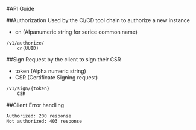 #API Guide

##Authorization
Used by the CI/CD tool chain to authorize a new instance
- cn (Alpanumeric string for serice common name)

```
/v1/authorize/
	cn(UUID)
```

##Sign
Request by the client to sign their CSR
- token (Alpha numeric string)
- CSR (Certificate Signing request)

```
/v1/sign/{token}
	CSR
```

##Client Error handling

```
Authorized: 200 response
Not authorized: 403 response 
```

